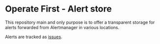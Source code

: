 # Operate First - Alert store

This repository main and only purpose is to offer a transparent storage for alerts forwarded from Alertmanager in various locations.

Alerts are tracked as [issues](https://github.com/operate-first/alerts/issues).
